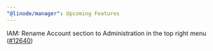 ```yaml
---
"@linode/manager": Upcoming Features
---
```


IAM: Rename Account section to Administration in the top right menu ([#12640](https://github.com/linode/manager/pull/12640))
